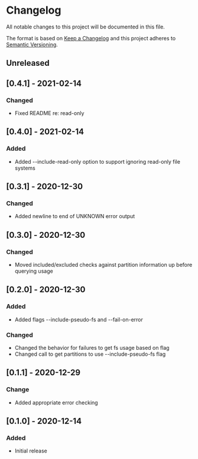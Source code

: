 # Changelog
All notable changes to this project will be documented in this file.

The format is based on [Keep a Changelog](http://keepachangelog.com/en/1.0.0/)
and this project adheres to [Semantic
Versioning](http://semver.org/spec/v2.0.0.html).

## Unreleased

## [0.4.1] - 2021-02-14

### Changed
- Fixed README re: read-only

## [0.4.0] - 2021-02-14

### Added
- Added --include-read-only option to support ignoring read-only file systems

## [0.3.1] - 2020-12-30

### Changed
- Added newline to end of UNKNOWN error output

## [0.3.0] - 2020-12-30

### Changed
- Moved included/excluded checks against partition information up before querying usage

## [0.2.0] - 2020-12-30

### Added
- Added flags --include-pseudo-fs and --fail-on-error

### Changed
- Changed the behavior for failures to get fs usage based on flag
- Changed call to get partitions to use --include-pseudo-fs flag

## [0.1.1] - 2020-12-29

### Change
- Added appropriate error checking

## [0.1.0] - 2020-12-14

### Added
- Initial release

